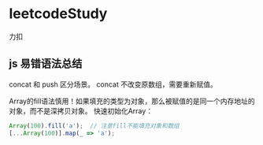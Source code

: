 # leetcodeStudy

力扣

## js 易错语法总结

concat 和 push 区分场景。
concat 不改变原数组，需要重新赋值。

Array的fill语法慎用！如果填充的类型为对象，那么被赋值的是同一个内存地址的对象，而不是深拷贝对象。
快速初始化Array：
```js
Array(100).fill('a');  // 注意fill不能填充对象和数组
[...Array(100)].map(_ => 'a');
```